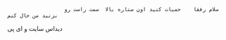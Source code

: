                      سلام رفقا    حمیات کنید اون ستاره بالا  سمت راست رو بزنید من حال کنم 
دیداس سایت  و ای پی 
